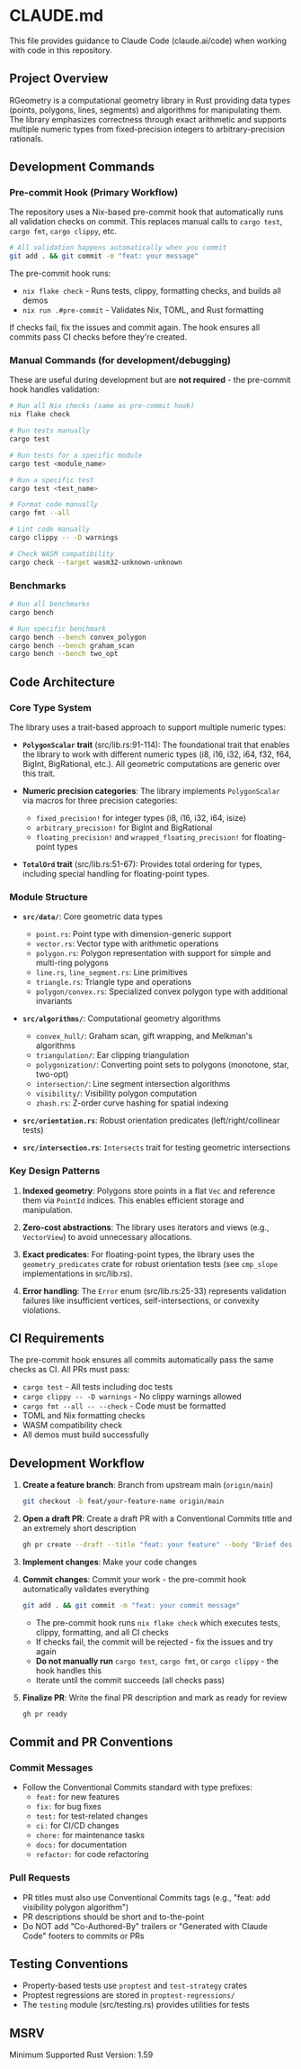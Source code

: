 # CLAUDE.md

This file provides guidance to Claude Code (claude.ai/code) when working with code in this repository.

## Project Overview

RGeometry is a computational geometry library in Rust providing data types (points, polygons, lines, segments) and algorithms for manipulating them. The library emphasizes correctness through exact arithmetic and supports multiple numeric types from fixed-precision integers to arbitrary-precision rationals.

## Development Commands

### Pre-commit Hook (Primary Workflow)

The repository uses a Nix-based pre-commit hook that automatically runs all validation checks on commit. This replaces manual calls to `cargo test`, `cargo fmt`, `cargo clippy`, etc.

```bash
# All validation happens automatically when you commit
git add . && git commit -m "feat: your message"
```

The pre-commit hook runs:
- `nix flake check` - Runs tests, clippy, formatting checks, and builds all demos
- `nix run .#pre-commit` - Validates Nix, TOML, and Rust formatting

If checks fail, fix the issues and commit again. The hook ensures all commits pass CI checks before they're created.

### Manual Commands (for development/debugging)

These are useful during development but are **not required** - the pre-commit hook handles validation:

```bash
# Run all Nix checks (same as pre-commit hook)
nix flake check

# Run tests manually
cargo test

# Run tests for a specific module
cargo test <module_name>

# Run a specific test
cargo test <test_name>

# Format code manually
cargo fmt --all

# Lint code manually
cargo clippy -- -D warnings

# Check WASM compatibility
cargo check --target wasm32-unknown-unknown
```

### Benchmarks
```bash
# Run all benchmarks
cargo bench

# Run specific benchmark
cargo bench --bench convex_polygon
cargo bench --bench graham_scan
cargo bench --bench two_opt
```

## Code Architecture

### Core Type System

The library uses a trait-based approach to support multiple numeric types:

- **`PolygonScalar` trait** (src/lib.rs:91-114): The foundational trait that enables the library to work with different numeric types (i8, i16, i32, i64, f32, f64, BigInt, BigRational, etc.). All geometric computations are generic over this trait.

- **Numeric precision categories**: The library implements `PolygonScalar` via macros for three precision categories:
  - `fixed_precision!` for integer types (i8, i16, i32, i64, isize)
  - `arbitrary_precision!` for BigInt and BigRational
  - `floating_precision!` and `wrapped_floating_precision!` for floating-point types

- **`TotalOrd` trait** (src/lib.rs:51-67): Provides total ordering for types, including special handling for floating-point types.

### Module Structure

- **`src/data/`**: Core geometric data types
  - `point.rs`: Point type with dimension-generic support
  - `vector.rs`: Vector type with arithmetic operations
  - `polygon.rs`: Polygon representation with support for simple and multi-ring polygons
  - `line.rs`, `line_segment.rs`: Line primitives
  - `triangle.rs`: Triangle type and operations
  - `polygon/convex.rs`: Specialized convex polygon type with additional invariants

- **`src/algorithms/`**: Computational geometry algorithms
  - `convex_hull/`: Graham scan, gift wrapping, and Melkman's algorithms
  - `triangulation/`: Ear clipping triangulation
  - `polygonization/`: Converting point sets to polygons (monotone, star, two-opt)
  - `intersection/`: Line segment intersection algorithms
  - `visibility/`: Visibility polygon computation
  - `zhash.rs`: Z-order curve hashing for spatial indexing

- **`src/orientation.rs`**: Robust orientation predicates (left/right/collinear tests)

- **`src/intersection.rs`**: `Intersects` trait for testing geometric intersections

### Key Design Patterns

1. **Indexed geometry**: Polygons store points in a flat `Vec` and reference them via `PointId` indices. This enables efficient storage and manipulation.

2. **Zero-cost abstractions**: The library uses iterators and views (e.g., `VectorView`) to avoid unnecessary allocations.

3. **Exact predicates**: For floating-point types, the library uses the `geometry_predicates` crate for robust orientation tests (see `cmp_slope` implementations in src/lib.rs).

4. **Error handling**: The `Error` enum (src/lib.rs:25-33) represents validation failures like insufficient vertices, self-intersections, or convexity violations.

## CI Requirements

The pre-commit hook ensures all commits automatically pass the same checks as CI. All PRs must pass:
- `cargo test` - All tests including doc tests
- `cargo clippy -- -D warnings` - No clippy warnings allowed
- `cargo fmt --all -- --check` - Code must be formatted
- TOML and Nix formatting checks
- WASM compatibility check
- All demos must build successfully

## Development Workflow

1. **Create a feature branch**: Branch from upstream main (`origin/main`)
   ```bash
   git checkout -b feat/your-feature-name origin/main
   ```

2. **Open a draft PR**: Create a draft PR with a Conventional Commits title and an extremely short description
   ```bash
   gh pr create --draft --title "feat: your feature" --body "Brief description"
   ```

3. **Implement changes**: Make your code changes

4. **Commit changes**: Commit your work - the pre-commit hook automatically validates everything
   ```bash
   git add . && git commit -m "feat: your commit message"
   ```
   - The pre-commit hook runs `nix flake check` which executes tests, clippy, formatting, and all CI checks
   - If checks fail, the commit will be rejected - fix the issues and try again
   - **Do not manually run** `cargo test`, `cargo fmt`, or `cargo clippy` - the hook handles this
   - Iterate until the commit succeeds (all checks pass)

5. **Finalize PR**: Write the final PR description and mark as ready for review
   ```bash
   gh pr ready
   ```

## Commit and PR Conventions

### Commit Messages
- Follow the Conventional Commits standard with type prefixes:
  - `feat:` for new features
  - `fix:` for bug fixes
  - `test:` for test-related changes
  - `ci:` for CI/CD changes
  - `chore:` for maintenance tasks
  - `docs:` for documentation
  - `refactor:` for code refactoring

### Pull Requests
- PR titles must also use Conventional Commits tags (e.g., "feat: add visibility polygon algorithm")
- PR descriptions should be short and to-the-point
- Do NOT add "Co-Authored-By" trailers or "Generated with Claude Code" footers to commits or PRs

## Testing Conventions

- Property-based tests use `proptest` and `test-strategy` crates
- Proptest regressions are stored in `proptest-regressions/`
- The `testing` module (src/testing.rs) provides utilities for tests

## MSRV

Minimum Supported Rust Version: 1.59
